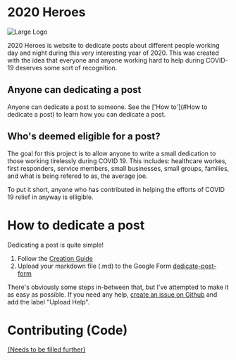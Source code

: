 # 2020 Heroes
![Large Logo][large-logo]

2020 Heroes is website to dedicate posts about different people working day and night during this very interesting year of 2020. This was created with the idea that everyone and anyone working hard to help during COVID-19 deserves some sort of recognition.

## Anyone can dedicating a post
Anyone can dedicate a post to someone. See the ['How to'](#How to dedicate a post) to learn how you can dedicate a post.

## Who's deemed eligible for a post?
The goal for this project is to allow anyone to write a small dedication to those working tirelessly during COVID 19. This includes: healthcare workes, first responders, service members, small businesses, small groups, families, and what is being refered to as, the average joe.

To put it short, anyone who has contributed in helping the efforts of COVID 19 relief in anyway is elligible.

# How to dedicate a post

Dedicating a post is quite simple! 
1. Follow the [Creation Guide](https://github.com/rrenode/2020heroes/blob/master/Post-Creation.md)
2. Upload your markdown file (.md) to the Google Form [dedicate-post-form]

There's obviously some steps in-between that, but I've attempted to make it as easy as possible. If you need any help, [create an issue on Github](https://github.com/rrenode/2020heroes/issues/new) and add the label "Upload Help".

# Contributing (Code)

[{Needs to be filled further}](https://github.com/rrenode/2020heroes/issues/6)

[logo]: https://rrenode.github.io/2020heroes/images/logo.png "Logo"
[large-logo]: https://rrenode.github.io/2020heroes/images/meta-image.png "Large Logo"
[dedicate-post-form]: https://forms.gle/5hSoDuBvomSwjXaG9